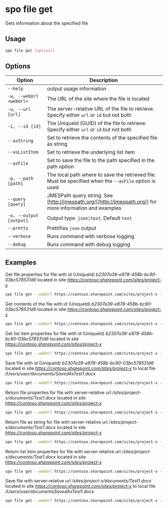 # spo file get

Gets information about the specified file

## Usage

```sh
spo file get [options]
```

## Options

Option|Description
------|-----------
`--help`|output usage information
`-w, --webUrl <webUrl>`|The URL of the site where the file is located
`-u, --url [url]`|The server-relative URL of the file to retrieve. Specify either `url` or `id` but not both
`-i, --id [id]`|The UniqueId (GUID) of the file to retrieve. Specify either `url` or `id` but not both
`--asString`|Set to retrieve the contents of the specified file as string
`--asListItem`|Set to retrieve the underlying list item
`--asFile`|Set to save the file to the path specified in the path option
`-p, --path [path]`|The local path where to save the retrieved file. Must be specified when the `--asFile` option is used
`--query [query]`|JMESPath query string. See [http://jmespath.org/](http://jmespath.org/) for more information and examples
`-o, --output [output]`|Output type. `json\|text`. Default `text`
`--pretty`|Prettifies `json` output
`--verbose`|Runs command with verbose logging
`--debug`|Runs command with debug logging

## Examples

Get file properties for file with id (UniqueId) _b2307a39-e878-458b-bc90-03bc578531d6_ located in site _https://contoso.sharepoint.com/sites/project-x_

```sh
spo file get --webUrl https://contoso.sharepoint.com/sites/project-x --id 'b2307a39-e878-458b-bc90-03bc578531d6'
```

Get contents of the file with id (UniqueId) _b2307a39-e878-458b-bc90-03bc578531d6_ located in site _https://contoso.sharepoint.com/sites/project-x_

```sh
spo file get --webUrl https://contoso.sharepoint.com/sites/project-x --id 'b2307a39-e878-458b-bc90-03bc578531d6' --asString
```

Get list item properties for file with id (UniqueId) _b2307a39-e878-458b-bc90-03bc578531d6_ located in site _https://contoso.sharepoint.com/sites/project-x_

```sh
spo file get --webUrl https://contoso.sharepoint.com/sites/project-x --id 'b2307a39-e878-458b-bc90-03bc578531d6' --asListItem
```

Save file with id (UniqueId) _b2307a39-e878-458b-bc90-03bc578531d6_ located in site _https://contoso.sharepoint.com/sites/project-x_ to local file _/Users/user/documents/SavedAsTest1.docx_

```sh
spo file get --webUrl https://contoso.sharepoint.com/sites/project-x --id 'b2307a39-e878-458b-bc90-03bc578531d6' --asFile --path /Users/user/documents/SavedAsTest1.docx
```

Return file properties for file with server-relative url _/sites/project-x/documents/Test1.docx_ located in site _https://contoso.sharepoint.com/sites/project-x_

```sh
spo file get --webUrl https://contoso.sharepoint.com/sites/project-x --url '/sites/project-x/documents/Test1.docx'
```

Return file as string for file with server-relative url _/sites/project-x/documents/Test1.docx_ located in site _https://contoso.sharepoint.com/sites/project-x_

```sh
spo file get --webUrl https://contoso.sharepoint.com/sites/project-x --url '/sites/project-x/documents/Test1.docx' --asString
```

Return list item properties for file with server-relative url _/sites/project-x/documents/Test1.docx_ located in site _https://contoso.sharepoint.com/sites/project-x_

```sh
spo file get --webUrl https://contoso.sharepoint.com/sites/project-x --url '/sites/project-x/documents/Test1.docx' --asListItem
```

Save file with server-relative url _/sites/project-x/documents/Test1.docx_ located in site _https://contoso.sharepoint.com/sites/project-x_ to local file _/Users/user/documentsSavedAsTest1.docx_

```sh
spo file get --webUrl https://contoso.sharepoint.com/sites/project-x --url '/sites/project-x/documents/Test1.docx' --asFile --path /Users/user/documents/SavedAsTest1.docx
```